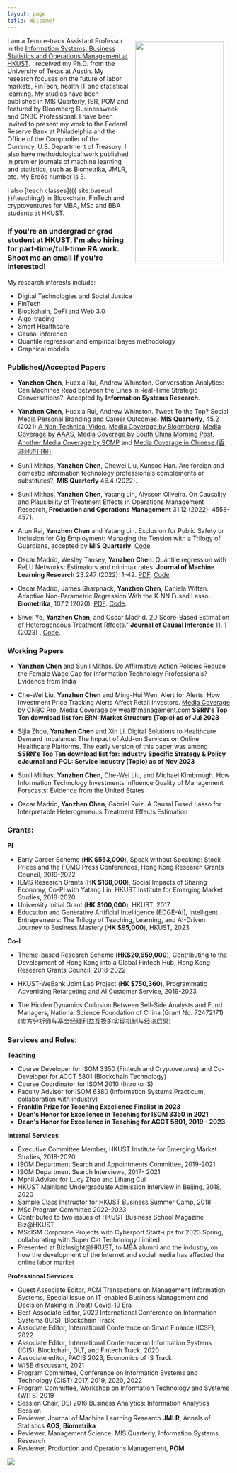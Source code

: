 ```yaml
---
layout: page
title: Welcome!
---
```


<img src="{{ site.baseurl }}/img/yanzhenchen.jpg" width="200" height="500" ALIGN="right" style="margin:10px 15px"/>



I am  a Tenure-track Assistant Professor in the [Information Systems, Business Statistics and Operations Management at HKUST](https://isom.hkust.edu.hk/). I received my Ph.D. from the University of Texas at Austin. My research focuses on the future of labor markets, FinTech, health IT and statistical learning. My studies have been published in MIS Quarterly, ISR, POM and featured by Bloomberg Businessweek and CNBC Professional. I have been invited to present my work to the Federal Reserve Bank at Philadelphia and the Office of the Comptroller of the Currency, U.S. Department of Treasury. I also have methodological work published in premier journals of machine learning and statistics, such as Biometrika, JMLR, etc. My Erdős number is 3.


I also [teach classes]({{ site.baseurl }}/teaching/) in Blockchain, FinTech and cryptoventures for MBA, MSc and BBA students at HKUST.

### If you're an undergrad or grad student at HKUST, I'm also hiring for part-time/full-time RA work. Shoot me an email if you're interested!

My  research interests  include:
- Digital Technologies and Social Justice
- FinTech 
- Blockchain, DeFi and Web 3.0
- Algo-trading
- Smart Healthcare
- Causal inference
- Quantile regression and empirical bayes methodology
- Graphical models




### Published/Accepted Papers

+ **Yanzhen Chen**, Huaxia Rui, Andrew Whinston. Conversation Analytics: Can Machines Read between the Lines in Real-Time Strategic Conversations?. Accepted by **Information Systems Research**.

+ **Yanzhen Chen**, Huaxia Rui, Andrew Whinston. Tweet To the Top? Social Media Personal Branding and Career Outcomes.  **MIS Quarterly**, 45.2 (2021).[A Non-Technical Video](https://www.youtube.com/watch?v=xvpmZypbJ7w), [Media Coverage by Bloomberg](https://www.bloomberg.com/news/articles/2021-02-25/branding-yourself-on-twitter-works-it-did-in-2012-anyway#xj4y7vzkg), [Media Coverage by AAAS](https://www.eurekalert.org/news-releases/960251), [Media Coverage by South China Morning Post](https://www.scmp.com/presented/business/topics/hkust-biz-school-magazine/article/3011484/role-internet-labor-markets), [Another Media Coverage by SCMP](https://www.scmp.com/presented/business/topics/online-practices-changing-world-work/article/2152920/online-practices) and [Media Coverage in Chinese (香港经济日报)](https://paper.hket.com/article/3400983/%E7%A4%BE%E5%AA%92%E5%BB%BA%E5%80%8B%E4%BA%BA%E5%93%81%E7%89%8C%20%E6%94%80%E5%B0%B1%E6%A5%AD%E9%9A%8E%E6%A2%AF%E9%A0%82%E5%B3%B0?mtc=h0003)

+ Sunil Mithas, **Yanzhen Chen**, Chewei Liu, Kunsoo Han. Are foreign and domestic information technology professionals complements or substitutes?, **MIS Quarterly** 46.4 (2022).

+ Sunil Mithas, **Yanzhen Chen**, Yatang Lin, Alysson Oliveira. On Causality and Plausibility of Treatment Effects in Operations Management Research, **Production and Operations Management** 31.12 (2022): 4558-4571.

+ Arun Rai, **Yanzhen Chen** and Yatang Lin. Exclusion for Public Safety or Inclusion for Gig Employment: Managing the Tension with a Trilogy of Guardians, accepted by **MIS Quarterly**. [Code](https://osf.io/gsbr9).
 
+ Oscar Madrid, Wesley Tansey, **Yanzhen Chen**.  Quantile regression with ReLU Networks: Estimators and minimax rates. **Journal of Machine Learning Research** 23.247 (2022): 1-42. [PDF](https://arxiv.org/pdf/2010.08236.pdf).  [Code](https://github.com/tansey/quantile-regression).

+ Oscar Madrid,  James Sharpnack, **Yanzhen Chen**, Daniela  Witten.  Adaptive Non-Parametric Regression With the K-NN Fused Lasso
. **Biometrika**, 107.2 (2020). [PDF](https://academic.oup.com/biomet/article-abstract/107/2/293/5717457). [Code](https://github.com/stevenysw/qt_knnfl).

+ Siwei Ye, **Yanzhen Chen**, and Oscar Madrid. 2D Score-Based Estimation of Heterogeneous Treatment Rffects." **Journal of Causal Inference** 11. 1 (2023) .
[Code](https://github.com/stevenysw/causal_pp).

<!-- + YikLun Kei, **Yanzhen Chen**, and Oscar Madrid. A Partially Separable Model for Dynamic Valued Networks. **Computational Statistics & Data Analysis** (2023): 107811.[PDF](https://www.sciencedirect.com/science/article/pii/S0167947323001226).

+ Oscar Madrid and **Yanzhen Chen**.  Graphon estimation via nearest neighbor algorithm and 2D fused lasso denoising. **Accepted by The Canadian Journal of Statistics.**  [Link](https://arxiv.org/pdf/1805.07042.pdf).-->

### Working Papers

+ **Yanzhen Chen** and Sunil Mithas. Do Affirmative Action Policies Reduce the Female Wage Gap for Information Technology Professionals? Evidence from India

+ Che-Wei Liu, **Yanzhen Chen** and Ming-Hui Wen. Alert for Alerts: How Investment Price Tracking Alerts Affect Retail Investors. [Media Coverage by CNBC Pro](https://www.cnbc.com/2023/06/29/like-getting-price-tracking-alerts-from-your-online-broker-heres-why-you-should-be-careful.html), [Media Coverage by wealthmanagement.com](https://www.wealthmanagement.com/technology/dark-side-financial-technology-tools) **SSRN's Top Ten download list for: ERN: Market Structure (Topic) as of Jul 2023**

+ Sijia Zhou, **Yanzhen Chen** and Xin Li. Digital Solutions to Healthcare Demand Imbalance: The Impact of Add-on Services on Online Healthcare Platforms. The early version of this paper was among **SSRN's Top Ten download list for: Industry Specific Strategy & Policy eJournal and POL: Service Industry (Topic) as of Nov 2023**
 
+ Sunil Mithas, **Yanzhen Chen**, Che-Wei Liu, and Michael Kimbrough. How Information Technology Investments Influence Quality of Management Forecasts: Evidence from the United States

+ Oscar Madrid, **Yanzhen Chen**, Gabriel Ruiz. A Causal Fused Lasso for Interpretable Heterogeneous Treatment Effects Estimation

### Grants:
**PI** 

+ Early Career Scheme (**HK $553,000**), Speak without Speaking: Stock Prices and the FOMC Press Conferences, Hong Kong Research Grants Council, 2019-2022
+ IEMS Research Grants (**HK $168,000**), Social Impacts of Sharing Economy, Co-PI with Yatang Lin, HKUST Institute for Emerging Market Studies, 2018-2020
+ University Initial Grant (**HK $100,000**), HKUST, 2017
+ Education and Generative Artificial Intelligence (EDGE-AI), Intelligent Entrepreneurs: The Trilogy of Teaching, Learning, and AI-Driven Journey to Business Mastery (**HK $95,000**), HKUST, 2023

**Co-I**

+ Theme-based Research Scheme (**HK$20,659,000**), Contributing to the Development of Hong Kong into a Global Fintech Hub, Hong Kong Research Grants Council, 2018-2022

+ HKUST-WeBank Joint Lab Project (**HK $750,360**), Programmatic Advertising Retargeting and AI Customer Service, 2019-2023

+ The Hidden Dynamics:Collusion Between Sell-Side Analysts and Fund Managers, National Science Foundation of China (Grant No. 72472171) (卖方分析师与基金经理利益互换的实现机制与经济后果)
  
### Services and Roles:

**Teaching**

+ Course Developer for ISOM 3350 (Fintech and Cryptovetures) and Co-Developer for ACCT 5801 (Blockchain Technology)
+ Course Coordinator for ISOM 2010 (Intro to IS)
+ Faculty Advisor for ISOM 6380 (Information Systems Practicum, collaboration with industry)
+ **Franklin Prize for Teaching Excellence Finalist in 2023**
+ **Dean's Honor for Excellence in Teaching for ISOM 3350 in 2021**
+ **Dean's Honor for Excellence in Teaching for ACCT 5801, 2019 - 2023**

**Internal Services**

+ Executive Committee Member, HKUST Institute for Emerging Market Studies, 2018-2020
+ ISOM Department Search and Appointments Committee, 2019-2021
+ ISOM Department Search Interviews, 2017- 2021
+ Mphil Advisor for Lucy Zhao and Lihang Cui
+ HKUST Mainland Undergraduate Admission Interview in Beijing, 2018, 2020
+ Sample Class Instructor for HKUST Business Summer Camp, 2018
+ MSc Program Committee 2022-2023
+ Contributed to two issues of HKUST Business School Magazine Biz@HKUST
+ MScISM Corporate Projects with Cyberport Start-ups for 2023 Spring, collaborating with Super Cat Technology Limited
+ Presented at BizInsight@HKUST, to MBA alumni and the industry, on how the development of the Internet and social media has affected the online labor market


**Professional Services**

+ Guest Associate Editor, ACM Transactions on Management Information Systems, Special Issue on IT-enabled Business Management and Decision Making in (Post) Covid-19 Era
+ Best Associate Editor, 2022 International Conference on Information Systems (ICIS), Blockchain Track
+ Associate Editor, International Conference on Smart Finance (ICSF), 2022
+ Associate Editor, International Conference on Information Systems (ICIS), Blockchain, DLT, and Fintech Track,  2020
+ Associate editor, PACIS 2023, Economics of IS Track 
+ WISE discussant, 2021
+ Program Committee, Conference on Information Systems and Technology (CIST) 2017, 2019, 2020, 2022 
+ Program Committee, Workshop on Information Technology and Systems (WITS) 2019 
+ Session Chair, DSI 2016 Business Analytics: Information Analytics Session 
+ Reviewer, Journal of Machine Learning Research **JMLR**, Annals of Statistics **AOS**, **Biometrika**  
+ Reviewer, Management Science, MIS Quarterly,  Information Systems Research 
+ Reviewer, Production and Operations Management, **POM**  


<a href="https://clustrmaps.com/site/1bpy1"  title="Visit tracker"><img src="//www.clustrmaps.com/map_v2.png?d=GqAkpiNYTOrL7fSu0ObUhuK1KMv5TJFr-jQhyTz6Vvw&cl=ffffff" /></a>
